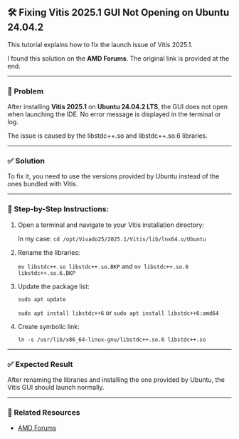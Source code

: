 ## 🛠️ Fixing Vitis 2025.1 GUI Not Opening on Ubuntu 24.04.2

This tutorial explains how to fix the launch issue of Vitis 2025.1.

I found this solution on the **AMD Forums**. The original link is provided at the end.

---

### 🔧 Problem

After installing **Vitis 2025.1** on **Ubuntu 24.04.2 LTS**, the GUI does not open when launching the IDE. No error message is displayed in the terminal or log.

The issue is caused by the libstdc++.so and libstdc++.so.6 libraries.

---

### ✅ Solution

To fix it, you need to use the versions provided by Ubuntu instead of the ones bundled with Vitis.

---

### 📝 Step-by-Step Instructions:

1. Open a terminal and navigate to your Vitis installation directory:

   In my case: ```cd /opt/Vivado25/2025.1/Vitis/lib/lnx64.o/Ubuntu```
   
2. Rename the libraries:
 
   ```mv libstdc++.so libstdc++.so.BKP``` and ```mv libstdc++.so.6 libstdc++.so.6.BKP```

3. Update the package list:
   
   ```sudo apt update```
   
   ```sudo apt install libstdc++6``` or  ```sudo apt install libstdc++6:amd64```

4. Create symbolic link:

   ```ln -s /usr/lib/x86_64-linux-gnu/libstdc++.so.6 libstdc++.so```
   
---

### ✅ Expected Result

After renaming the libraries and installing the one provided by Ubuntu, the Vitis GUI should launch normally.

---

### 📎 Related Resources

- [AMD Forums](https://adaptivesupport.amd.com/s/question/0D5KZ00000vvAYM0A2/i-am-facing-the-same-problem-with-vitis-20251-and-ubuntu-24042-it-runs-but-the-gui-doesnt-open?language=en_US)
